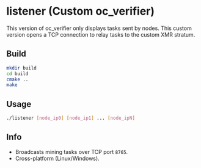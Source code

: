 # listener (Custom oc_verifier)

This version of oc_verifier only displays tasks sent by nodes. This custom version opens a TCP connection to relay tasks to the custom XMR stratum.

## Build

```bash
mkdir build
cd build
cmake ..
make
```

## Usage

```bash
./listener [node_ip0] [node_ip1] ... [node_ipN]
```

## Info
- Broadcasts mining tasks over TCP port `8765`.
- Cross-platform (Linux/Windows).
